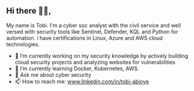 ## Hi there 👋🏽, 

<!--
**tobimicheal/tobimicheal** is a ✨ _special_ ✨ repository because its `README.md` (this file) appears on your GitHub profile.

i'm Tobi 
Here are some ideas to get you started:

- 🔭 I’m currently working on ...
- 🌱 I’m currently learning ...
- 👯 I’m looking to collaborate on ...
- 🤔 I’m looking for help with ...
- 💬 Ask me about ...
- 📫 How to reach me: ...
- 😄 Pronouns: ...
- ⚡ Fun fact: ...
-->
My name is Tobi. I'm a cyber soc analyst with the civil service and well versed with security tools like Sentinel, Defender, KQL and Python for automation.
i have certifications in Linux, Azure and AWS cloud technologies.

- 🔭 I’m currently working on my security knowledge by actively building cloud security projects and analyzing websites for vulnerabilities
- 🌱 I’m currently learning Docker, Kubernetes, AWS. 
- 💬 Ask me about cyber security 
- 📫 How to reach me: www.linkedin.com/in/tobi-abioye 
